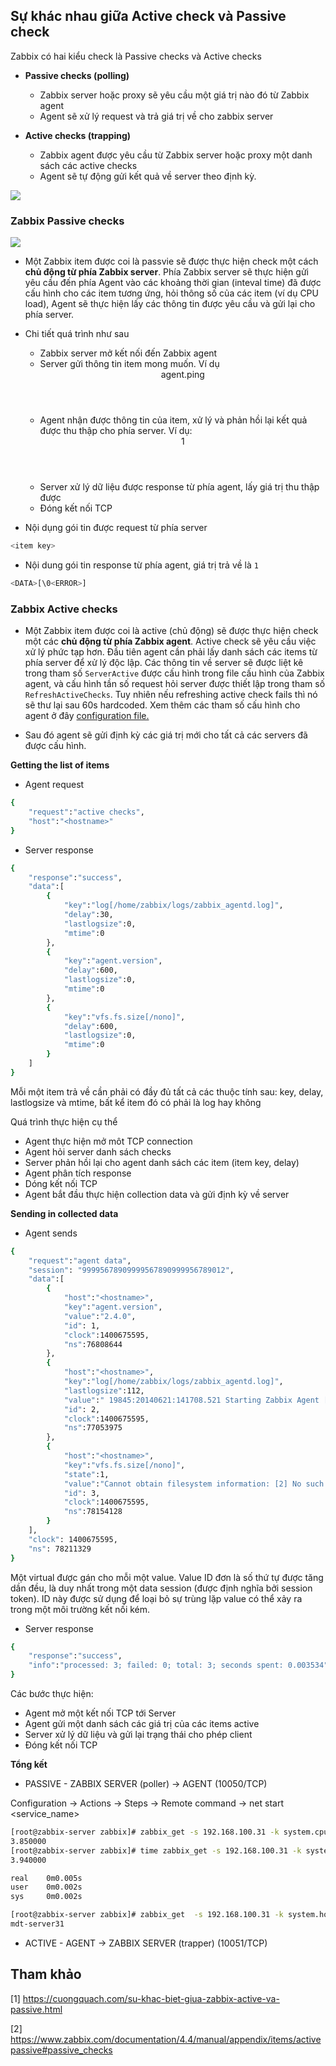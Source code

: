 ## Sự khác nhau giữa Active check và Passive check

Zabbix có hai kiểu check là Passive checks và Active checks

* **Passive checks (polling)**
	* Zabbix server hoặc proxy sẽ yêu cầu một giá trị nào đó từ Zabbix agent
	* Agent sẽ xử lý request và trả giá trị về cho zabbix server 

* **Active checks (trapping)**
	* Zabbix agent được yêu cầu từ Zabbix server hoặc proxy một danh sách các active checks
	* Agent sẽ tự động gửi kết quả về server theo định kỳ.

<img src="../img/37.png">

### Zabbix Passive checks 

<img src="../img/38.png">

* Một Zabbix item được coi là passvie sẽ được thực hiện check một cách **chủ động từ phía Zabbix server**. Phía Zabbix server sẽ thực hiện gửi yêu cầu đến phía Agent vào các khoảng thời gian (inteval time) đã được cấu hình cho các item tương ứng, hỏi thông số của các item (ví dụ CPU load), Agent sẽ thực hiện lấy các thông tin được yêu cầu và gửi lại cho phía server.

* Chi tiết quá trình như sau

	* Zabbix server mở kết nối đến Zabbix agent 
	* Server gửi thông tin item mong muốn. Ví dụ <HEADER><DATALEN>agent.ping
	* Agent nhận được thông tin của item, xử lý và phản hồi lại kết quả được thu thập cho phía server. Ví dụ: <HEADER><DATALEN>1
	* Server xử lý dữ liệu được response từ phía agent, lấy giá trị thu thập được
	* Đóng kết nối TCP

* Nội dụng gói tin được request từ phía server 

```sh
<item key>
```

* Nội dung gói tin response từ phía agent, giá trị trả về là `1`

```sh
<DATA>[\0<ERROR>]
```

### Zabbix Active checks

* Một Zabbix item được coi là active (chủ động) sẽ được thực hiện check một các **chủ động từ phía Zabbix agent**. Active check sẽ yêu cầu việc xử lý phức tạp hơn. Đầu tiên agent cần phải lấy danh sách các items từ phía server để xử lý độc lập. Các thông tin về server sẽ được liệt kê trong tham số `ServerActive` được cấu hình trong file cấu hình của Zabbix agent, và cấu hình tần số request hỏi server được thiết lập trong tham số `RefreshActiveChecks`. Tuy nhiên nếu refreshing active check fails thì nó sẽ thư lại sau 60s hardcoded. Xem thêm các tham số cấu hình cho agent ở đây [configuration file.](https://www.zabbix.com/documentation/4.4/manual/appendix/config/zabbix_agentd) 

* Sau đó agent sẽ gửi định kỳ các giá trị mới cho tất cả các servers đã được cấu hình.

**Getting the list of items**

* Agent request

```sh
{
    "request":"active checks",
    "host":"<hostname>"
}
```

* Server response

```sh
{
    "response":"success",
    "data":[
        {
            "key":"log[/home/zabbix/logs/zabbix_agentd.log]",
            "delay":30,
            "lastlogsize":0,
            "mtime":0
        },
        {
            "key":"agent.version",
            "delay":600,
            "lastlogsize":0,
            "mtime":0
        },
        {
            "key":"vfs.fs.size[/nono]",
            "delay":600,
            "lastlogsize":0,
            "mtime":0
        }
    ]
}
```

Mỗi một item trả về cần phải có đầy đủ tất cả các thuộc tính sau: key, delay, lastlogsize và mtime, bất kể item đó có phải là log hay không

Quá trình thực hiện cụ thể

* Agent thực hiện mở môt TCP connection
* Agent hỏi server danh sách checks
* Server phản hồi lại cho agent danh sách các item (item key, delay)
* Agent phân tích response
* Dóng kết nối TCP
* Agent bắt đầu thực hiện collection data và gửi định kỳ về server

**Sending in collected data**

* Agent sends

```sh
{
    "request":"agent data",
    "session": "99995678909999567890999956789012",
    "data":[
        {
            "host":"<hostname>",
            "key":"agent.version",
            "value":"2.4.0",
            "id": 1,
            "clock":1400675595,            
            "ns":76808644
        },
        {
            "host":"<hostname>",
            "key":"log[/home/zabbix/logs/zabbix_agentd.log]",
            "lastlogsize":112,
            "value":" 19845:20140621:141708.521 Starting Zabbix Agent [<hostname>]. Zabbix 2.4.0 (revision 50000).",
            "id": 2,
            "clock":1400675595,            
            "ns":77053975
        },
        {
            "host":"<hostname>",
            "key":"vfs.fs.size[/nono]",
            "state":1,
            "value":"Cannot obtain filesystem information: [2] No such file or directory",
            "id": 3,
            "clock":1400675595,            
            "ns":78154128
        }
    ],
    "clock": 1400675595,
    "ns": 78211329
}
```

Một virtual được gán cho mỗi một value. Value ID đơn là số thứ tự được tăng dần đều, là duy nhất trong một data session (được định nghĩa bởi session token). ID này được sử dụng để loại bỏ sự trùng lặp value có thể xảy ra trong một môi trường kết nối kém.

* Server response

```sh
{
    "response":"success",
    "info":"processed: 3; failed: 0; total: 3; seconds spent: 0.003534"
}
```

Các bước thực hiện:

* Agent mở một kết nối TCP tới Server 
* Agent gửi một danh sách các giá trị của các items active
* Server xử lý dữ liệu và gửi lại trạng thái cho phép client
* Đóng kết nối TCP


**Tổng kết**

* PASSIVE - ZABBIX SERVER (poller) -> AGENT (10050/TCP)

Configuration -> Actions -> Steps -> Remote command -> net start <service_name>

```sh
[root@zabbix-server zabbix]# zabbix_get -s 192.168.100.31 -k system.cpu.load
3.850000
[root@zabbix-server zabbix]# time zabbix_get -s 192.168.100.31 -k system.cpu.load
3.940000

real    0m0.005s
user    0m0.002s
sys     0m0.002s

[root@zabbix-server zabbix]# zabbix_get  -s 192.168.100.31 -k system.hostname
mdt-server31
```




* ACTIVE - AGENT -> ZABBIX SERVER (trapper) (10051/TCP)





## Tham khảo

[1] https://cuongquach.com/su-khac-biet-giua-zabbix-active-va-passive.html

[2] https://www.zabbix.com/documentation/4.4/manual/appendix/items/activepassive#passive_checks